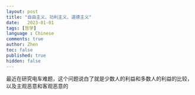 ```yaml
---
layout: post
title: "自由主义、功利主义、道德主义"
date:   2023-01-01
tags: [哲学]
language : Chinese
comments: true
author: Zhen
toc: false
published: true
hidden: false
---
```

最近在研究电车难题，这个问题说白了就是少数人的利益和多数人的利益的比较，以及主观恶意和客观恶意的
<!--stackedit_data:
eyJoaXN0b3J5IjpbNzk1MDE5NjYwXX0=
-->